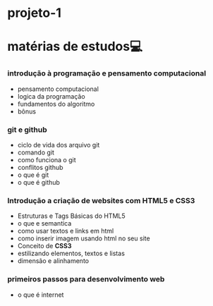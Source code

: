 # projeto-1
# matérias de  estudos:computer:

### introdução à programação e pensamento computacional

- pensamento computacional
- logica da programação
- fundamentos do algoritmo
- bônus 

### git e github

- ciclo de vida dos arquivo git
- comando git
- como funciona o git
- conflitos github
- o que é git
- o que é github

###  Introdução a criação de websites com HTML5 e CSS3

- Estruturas e Tags Básicas do HTML5
- o que e semantica
- como usar textos e links em html
- como inserir imagem usando html no seu site
- Conceito de **CSS3**
- estilizando elementos, textos e listas
- dimensão e alinhamento

### primeiros passos para desenvolvimento web

- o que é internet









